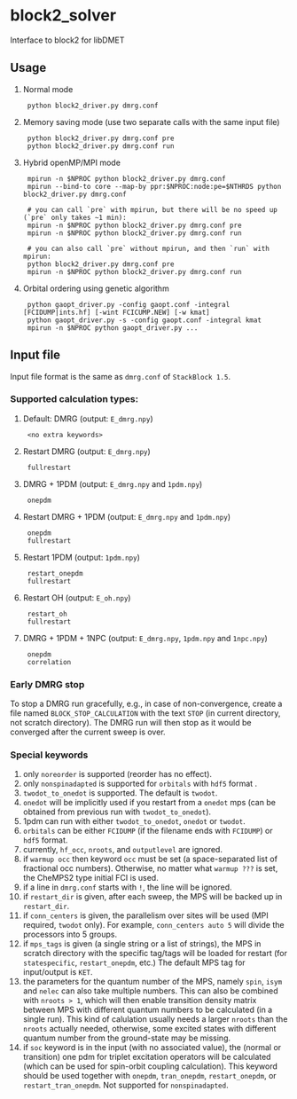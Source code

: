 # block2_solver
Interface to block2 for libDMET

## Usage

1. Normal mode

        python block2_driver.py dmrg.conf

2. Memory saving mode (use two separate calls with the same input file)

        python block2_driver.py dmrg.conf pre
        python block2_driver.py dmrg.conf run

3. Hybrid openMP/MPI mode

        mpirun -n $NPROC python block2_driver.py dmrg.conf
        mpirun --bind-to core --map-by ppr:$NPROC:node:pe=$NTHRDS python block2_driver.py dmrg.conf

        # you can call `pre` with mpirun, but there will be no speed up (`pre` only takes ~1 min):
        mpirun -n $NPROC python block2_driver.py dmrg.conf pre
        mpirun -n $NPROC python block2_driver.py dmrg.conf run

        # you can also call `pre` without mpirun, and then `run` with mpirun:
        python block2_driver.py dmrg.conf pre
        mpirun -n $NPROC python block2_driver.py dmrg.conf run

4. Orbital ordering using genetic algorithm

        python gaopt_driver.py -config gaopt.conf -integral [FCIDUMP|ints.hf] [-wint FCICUMP.NEW] [-w kmat]
        python gaopt_driver.py -s -config gaopt.conf -integral kmat
        mpirun -n $NPROC python gaopt_driver.py ...


## Input file

Input file format is the same as `dmrg.conf` of `StackBlock 1.5`.

### Supported calculation types:

1. Default: DMRG (output: `E_dmrg.npy`)

        <no extra keywords>
2. Restart DMRG (output: `E_dmrg.npy`)

        fullrestart
3. DMRG + 1PDM (output: `E_dmrg.npy` and `1pdm.npy`)

        onepdm
4. Restart DMRG + 1PDM (output: `E_dmrg.npy` and `1pdm.npy`)

        onepdm
        fullrestart
5. Restart 1PDM (output: `1pdm.npy`)

        restart_onepdm
        fullrestart
6. Restart OH (output: `E_oh.npy`)

        restart_oh
        fullrestart
7. DMRG + 1PDM + 1NPC (output: `E_dmrg.npy`, `1pdm.npy` and `1npc.npy`)

        onepdm
        correlation

### Early DMRG stop

To stop a DMRG run gracefully, e.g., in case of non-convergence, 
create a file named `BLOCK_STOP_CALCULATION` with the text `STOP` (in current directory, not scratch directory).
The DMRG run will then stop as it would be converged after the current sweep is over.

### Special keywords

1. only `noreorder` is supported (reorder has no effect).
2. only `nonspinadapted` is supported for `orbitals` with `hdf5` format .
3. `twodot_to_onedot` is supported. The default is `twodot`.
4. `onedot` will be implicitly used if you restart from a `onedot` mps (can be obtained from previous run with `twodot_to_onedot`).
5. 1pdm can run with either `twodot_to_onedot`, `onedot` or `twodot`.
6. `orbitals` can be either `FCIDUMP` (if the filename ends with `FCIDUMP`) or `hdf5` format.
7. currently, `hf_occ`, `nroots`, and `outputlevel` are ignored.
8. if `warmup occ` then keyword `occ` must be set (a space-separated list of fractional occ numbers).
   Otherwise, no matter what `warmup ???` is set, the CheMPS2 type initial FCI is used.
9. if a line in `dmrg.conf` starts with `!`, the line will be ignored.
10. if `restart_dir` is given, after each sweep, the MPS will be backed up in `restart_dir`.
11. if `conn_centers` is given, the parallelism over sites will be used (MPI required, `twodot` only). For example, `conn_centers auto 5` will divide the processors into 5 groups.
12. if `mps_tags` is given (a single string or a list of strings), the MPS in scratch directory with the specific tag/tags will be loaded for restart (for `statespecific`, `restart_onepdm`, etc.) The default MPS tag for input/output is `KET`.
13. the parameters for the quantum number of the MPS, namely `spin`, `isym` and `nelec` can also take multiple numbers. This can also be combined with `nroots > 1`, which will then enable transition density matrix between MPS with different quantum numbers to be calculated (in a single run). This kind of calulation usually needs a larger `nroots` than the `nroots` actually needed, otherwise, some excited states with different quantum number from the ground-state may be missing.
14. if `soc` keyword is in the input (with no associated value), the (normal or transition) one pdm for triplet excitation operators will be calculated (which can be used for spin-orbit coupling calculation). This keyword should be used together with `onepdm`, `tran_onepdm`, `restart_onepdm`, or `restart_tran_onepdm`. Not supported for `nonspinadapted`.
